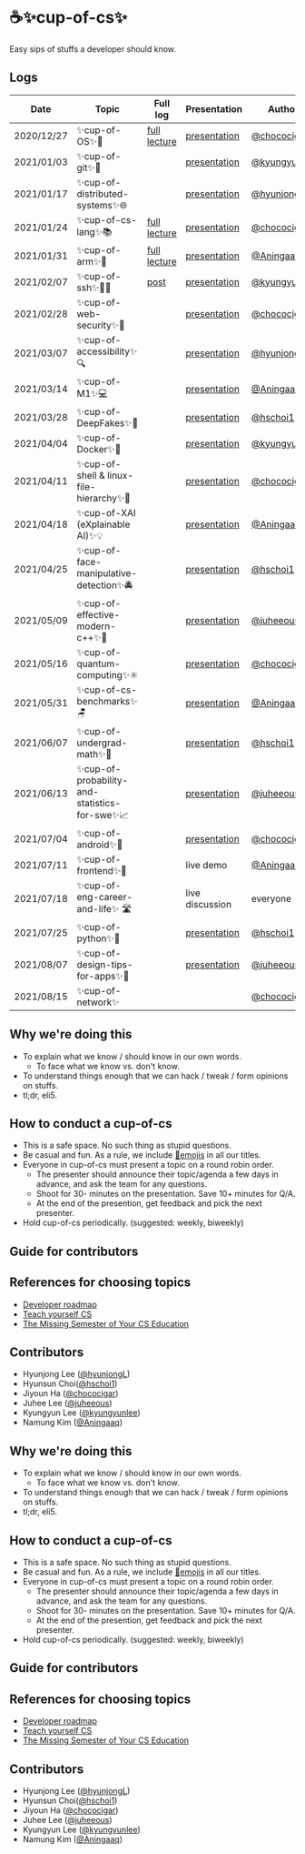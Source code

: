 # ☕✨cup-of-cs✨
Easy sips of stuffs a developer should know.

## Logs
| Date       | Topic                            | Full log                                                                                       | Presentation                                                                                                         | Author                                         |
|------------|----------------------------------|------------------------------------------------------------------------------------------------|----------------------------------------------------------------------------------------------------------------------|------------------------------------------------|
| 2020/12/27 | ✨cup-of-OS✨🌳                  | [full lecture](https://github.com/chococigar/cup-of-cs/blob/main/lectures/1_cup-of-os.md)      | [presentation](https://docs.google.com/presentation/d/1ya2-NfS2mJQ-V4qFdMmBMXSjMTHaSbZGE-x8RvJ-wiM/edit?usp=sharing) | [@chococigar](https://github.com/chococigar)   |
| 2021/01/03 | ✨cup-of-git✨🐙                 |                                                                                                | [presentation](https://docs.google.com/presentation/d/1-7wc_HSzrpNNOqcot3aK6sTF74HHGPgcyVEyPOSi__8/edit?usp=sharing) | [@kyungyunlee](https://github.com/kyungyunlee) |
| 2021/01/17 | ✨cup-of-distributed-systems✨🌐 |                                                                                                | [presentation](https://docs.google.com/presentation/d/1TmyfFXnzr_6p1GJdmfh4JIPK06pKf1zJ3eyNPk555pY/edit?usp=sharing) | [@hyunjongL](http://github.com/hyunjongL)      |
| 2021/01/24 | ✨cup-of-cs-lang✨📚             | [full lecture](https://github.com/chococigar/cup-of-cs/blob/main/lectures/4_cup-of-cs-lang.md) | [presentation](https://docs.google.com/presentation/d/1RVt7Ytw8Bt5KTr57FC7f98kHuGEQrbvHDeGzXqiQXLo/edit?usp=sharing) | [@chococigar](https://github.com/chococigar)   |
| 2021/01/31 | ✨cup-of-arm✨🌰            | [full lecture](https://github.com/chococigar/cup-of-cs/blob/lecture/05-arm/lectures/5_cup-of-cs-arm/cup-of-cs-arm.md)| [presentation](https://docs.google.com/presentation/d/1tyjcIKm3L_xdkjfIuCHWcruoNn0rhefZunncKkhxwEk/edit?usp=sharing) | [@Aningaaq](https://github.com/Aningaaq)       |
| 2021/02/07 | ✨cup-of-ssh✨🕵️‍♂️            | [post](https://kyungyunlee.github.io/blog/ssh)                                                 | [presentation](https://docs.google.com/presentation/d/1F68RsPoWv8AF1-lVf0YmrDp1pWrLjR7I4fzpmushYhE/edit?usp=sharing) | [@kyungyunlee](https://github.com/kyungyunlee) |
| 2021/02/28 | ✨cup-of-web-security✨🔐 | | [presentation](https://docs.google.com/presentation/d/1RVt7Ytw8Bt5KTr57FC7f98kHuGEQrbvHDeGzXqiQXLo/edit?usp=sharing) | [@chococigar](https://github.com/chococigar) |
| 2021/03/07 | ✨cup-of-accessibility✨🔍 | | [presentation](https://docs.google.com/presentation/d/1VX0C22Zz-Fn4DwjSUJeqGFkdzR5ldR3R0u0EIKzOEOw/edit?usp=sharing) | [@hyunjongL](http://github.com/hyunjongL) |
| 2021/03/14 | ✨cup-of-M1✨💻 | | [presentation](https://docs.google.com/presentation/d/1EGxxnN1hNZcaa0nYuN8QMs2JXYNmujlA3z_89Q4iRyo/edit?usp=sharing) | [@Aningaaq](https://github.com/Aningaaq) |
| 2021/03/28 | ✨cup-of-DeepFakes✨🔁 | | [presentation](https://docs.google.com/presentation/d/1XKKtKxf3ZaLqzyxlqjNJtyDHiVEkoYvRgFxjBjDgkTg/edit?usp=sharing) | [@hschoi1](https://github.com/hschoi1) |
| 2021/04/04 | ✨cup-of-Docker✨🐳 | | [presentation](https://docs.google.com/presentation/d/1OotjiG87g1H6JTvBHuWw0RePp1LZVCQF0HR6hERLSig/edit?usp=sharing) | [@kyungyunlee](https://github.com/kyungyunlee) |
| 2021/04/11 | ✨cup-of-shell & linux-file-hierarchy✨🐚 | | [presentation](https://docs.google.com/presentation/d/1IzZ_YyEMEp5PG2opP9mIBdAIDeUcuvLNs1g8nv72BS0/edit?usp=sharing) | [@chococigar](https://github.com/chococigar) |
| 2021/04/18 | ✨cup-of-XAI (eXplainable AI)✨💡 | | [presentation](https://docs.google.com/presentation/d/14ZAPp3MV-ZzOXGhPoBQdBZP_54w7HvDoziItJPuM5uU/edit?usp=sharing) | [@Aningaaq](https://github.com/Aningaaq) |
| 2021/04/25 | ✨cup-of-face-manipulative-detection✨🚔 | | [presentation](https://docs.google.com/presentation/d/1Hf2h4BEFUdAYMjpevz0KaaIknjExA6z29-aXeO49dV0/edit?usp=sharing) | [@hschoi1](https://github.com/hschoi1) |
| 2021/05/09 | ✨cup-of-effective-modern-c++✨📙 | | [presentation](https://docs.google.com/presentation/d/1y9vYsItwK0LlfNZZtWlXH2_TBuPSBs2piCp4pUv7ig8/edit?usp=sharing) | [@juheeous](https://github.com/juheeous) |
| 2021/05/16 | ✨cup-of-quantum-computing✨⚛️   | | [presentation](https://docs.google.com/presentation/d/1wM_vfzlWjy_BKdCTWjW97o_TY00r_gEBmQ1VCGT9SAE/edit?usp=sharing) | [@chococigar](https://github.com/chococigar) |
| 2021/05/31 | ✨cup-of-cs-benchmarks✨🪑 | | [presentation](https://docs.google.com/presentation/d/1_ICdWFq5rgLbNJoI5rmCzEyoN0tsfEYh81nny3Bzk2k/edit?usp=sharing)| [@Aningaaq](https://github.com/Aningaaq) |
| 2021/06/07 | ✨cup-of-undergrad-math✨📐 | | [presentation](https://docs.google.com/presentation/d/1KTXf9n1UZ8kQe71ksvhSfA_b5JtI-C3GdCOYOL8YuyU/edit?usp=sharing)| [@hschoi1](https://github.com/hschoi1) |
| 2021/06/13 | ✨cup-of-probability-and-statistics-for-swe✨📈 | | [presentation](https://docs.google.com/presentation/d/1ZDgdbJhz-7scG4vAU2Pit0b8T-DTs82RDbLLuaaHdC0/edit?usp=sharing)| [@juheeous](https://github.com/juheeous) |
| 2021/07/04 | ✨cup-of-android✨💚 | | [presentation](https://docs.google.com/presentation/d/1yG5A0W8lMXhD-eLUWFQz3SpoIfK2y_SasckIdrF1gbQ/edit?usp=sharing)| [@chococigar](https://github.com/chococigar) |
| 2021/07/11 | ✨cup-of-frontend✨👕 | | live demo | [@Aningaaq](https://github.com/Aningaaq) |
| 2021/07/18 | ✨cup-of-eng-career-and-life✨ 🛣️ | | live discussion | everyone |
| 2021/07/25 | ✨cup-of-python✨🎀| | [presentation](https://drive.google.com/file/d/1uOypYa_fA_fU7hsSEd7adEFuUpL82ajo/view?usp=sharing) |[@hschoi1](https://github.com/hschoi1)   |
| 2021/08/07 | ✨cup-of-design-tips-for-apps✨🎨| | [presentation](https://docs.google.com/presentation/d/1kM52cMmRQ_Ei53FfW1e_J-X5p9aSG9v5yGcQkbrhHHM/edit?usp=sharing)  |[@juheeous](https://github.com/juheeous) |
| 2021/08/15 | ✨cup-of-network✨| | |[@chococigar](https://github.com/chococigar) |


## Why we're doing this
* To explain what we know / should know in our own words.
    * To face what we know vs. don't know.
* To understand things enough that we can hack / tweak / form opinions on stuffs.
* tl;dr, eli5.

## How to conduct a cup-of-cs
* This is a safe space. No such thing as stupid questions.
* Be casual and fun. As a rule, we include [🤪emojis](https://emojipedia.org/) in all our titles.
* Everyone in cup-of-cs must present a topic on a round robin order.
    * The presenter should announce their topic/agenda a few days in advance, and ask the team for any questions.
    * Shoot for 30- minutes on the presentation. Save 10+ minutes for Q/A.
    * At the end of the presention, get feedback and pick the next presenter.
* Hold cup-of-cs periodically. (suggested: weekly, biweekly)

## Guide for contributors


## References for choosing topics
* [Developer roadmap](https://github.com/kamranahmedse/developer-roadmap)
* [Teach yourself CS](https://teachyourselfcs.com/)
* [The Missing Semester of Your CS Education](https://missing.csail.mit.edu/)


## Contributors
* Hyunjong Lee ([@hyunjongL](http://github.com/hyunjongL))
* Hyunsun Choi([@hschoi1](http://github.com/hschoi1))
* Jiyoun Ha ([@chococigar](https://github.com/chococigar))
* Juhee Lee ([@juheeous](https://github.com/juheeous))
* Kyungyun Lee ([@kyungyunlee](https://github.com/kyungyunlee))
* Namung Kim ([@Aningaaq](https://github.com/Aningaaq))


## Why we're doing this
* To explain what we know / should know in our own words.
    * To face what we know vs. don't know.
* To understand things enough that we can hack / tweak / form opinions on stuffs.
* tl;dr, eli5.

## How to conduct a cup-of-cs
* This is a safe space. No such thing as stupid questions.
* Be casual and fun. As a rule, we include [🤪emojis](https://emojipedia.org/) in all our titles.
* Everyone in cup-of-cs must present a topic on a round robin order.
    * The presenter should announce their topic/agenda a few days in advance, and ask the team for any questions.
    * Shoot for 30- minutes on the presentation. Save 10+ minutes for Q/A.
    * At the end of the presention, get feedback and pick the next presenter.
* Hold cup-of-cs periodically. (suggested: weekly, biweekly)

## Guide for contributors


## References for choosing topics
* [Developer roadmap](https://github.com/kamranahmedse/developer-roadmap)
* [Teach yourself CS](https://teachyourselfcs.com/)
* [The Missing Semester of Your CS Education](https://missing.csail.mit.edu/)


## Contributors
* Hyunjong Lee ([@hyunjongL](http://github.com/hyunjongL))
* Hyunsun Choi([@hschoi1](http://github.com/hschoi1))
* Jiyoun Ha ([@chococigar](https://github.com/chococigar))
* Juhee Lee ([@juheeous](https://github.com/juheeous))
* Kyungyun Lee ([@kyungyunlee](https://github.com/kyungyunlee))
* Namung Kim ([@Aningaaq](https://github.com/Aningaaq))
